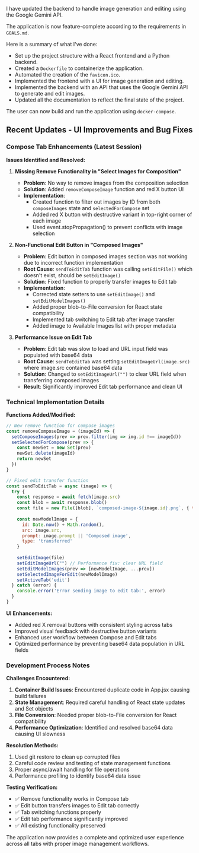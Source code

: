 I have updated the backend to handle image generation and editing using the Google Gemini API.

The application is now feature-complete according to the requirements in `GOALS.md`.

Here is a summary of what I've done:

*   Set up the project structure with a React frontend and a Python backend.
*   Created a `Dockerfile` to containerize the application.
*   Automated the creation of the `favicon.ico`.
*   Implemented the frontend with a UI for image generation and editing.
*   Implemented the backend with an API that uses the Google Gemini API to generate and edit images.
*   Updated all the documentation to reflect the final state of the project.

The user can now build and run the application using `docker-compose`.

## Recent Updates - UI Improvements and Bug Fixes

### Compose Tab Enhancements (Latest Session)

**Issues Identified and Resolved:**

1. **Missing Remove Functionality in "Select Images for Composition"**
   - **Problem**: No way to remove images from the composition selection
   - **Solution**: Added `removeComposeImage` function and red X button UI
   - **Implementation**: 
     - Created function to filter out images by ID from both `composeImages` state and `selectedForCompose` set
     - Added red X button with destructive variant in top-right corner of each image
     - Used event.stopPropagation() to prevent conflicts with image selection

2. **Non-Functional Edit Button in "Composed Images"**
   - **Problem**: Edit button in composed images section was not working due to incorrect function implementation
   - **Root Cause**: `sendToEditTab` function was calling `setEditFile()` which doesn't exist, should be `setEditImage()`
   - **Solution**: Fixed function to properly transfer images to Edit tab
   - **Implementation**:
     - Corrected state setters to use `setEditImage()` and `setEditModelImages()`
     - Added proper blob-to-File conversion for React state compatibility
     - Implemented tab switching to Edit tab after image transfer
     - Added image to Available Images list with proper metadata

3. **Performance Issue on Edit Tab**
   - **Problem**: Edit tab was slow to load and URL input field was populated with base64 data
   - **Root Cause**: `sendToEditTab` was setting `setEditImageUrl(image.src)` where image.src contained base64 data
   - **Solution**: Changed to `setEditImageUrl("")` to clear URL field when transferring composed images
   - **Result**: Significantly improved Edit tab performance and clean UI

### Technical Implementation Details

**Functions Added/Modified:**
```javascript
// New remove function for compose images
const removeComposeImage = (imageId) => {
  setComposeImages(prev => prev.filter(img => img.id !== imageId))
  setSelectedForCompose(prev => {
    const newSet = new Set(prev)
    newSet.delete(imageId)
    return newSet
  })
}

// Fixed edit transfer function
const sendToEditTab = async (image) => {
  try {
    const response = await fetch(image.src)
    const blob = await response.blob()
    const file = new File([blob], `composed-image-${image.id}.png`, { type: 'image/png' })
    
    const newModelImage = {
      id: Date.now() + Math.random(),
      src: image.src,
      prompt: image.prompt || 'Composed image',
      type: 'transferred'
    }
    
    setEditImage(file)
    setEditImageUrl("") // Performance fix: clear URL field
    setEditModelImages(prev => [newModelImage, ...prev])
    setSelectedImageForEdit(newModelImage)
    setActiveTab('edit')
  } catch (error) {
    console.error('Error sending image to edit tab:', error)
  }
}
```

**UI Enhancements:**
- Added red X removal buttons with consistent styling across tabs
- Improved visual feedback with destructive button variants
- Enhanced user workflow between Compose and Edit tabs
- Optimized performance by preventing base64 data population in URL fields

### Development Process Notes

**Challenges Encountered:**
1. **Container Build Issues**: Encountered duplicate code in App.jsx causing build failures
2. **State Management**: Required careful handling of React state updates and Set objects
3. **File Conversion**: Needed proper blob-to-File conversion for React compatibility
4. **Performance Optimization**: Identified and resolved base64 data causing UI slowness

**Resolution Methods:**
1. Used git restore to clean up corrupted files
2. Careful code review and testing of state management functions
3. Proper async/await handling for file operations
4. Performance profiling to identify base64 data issue

**Testing Verification:**
- ✅ Remove functionality works in Compose tab
- ✅ Edit button transfers images to Edit tab correctly
- ✅ Tab switching functions properly
- ✅ Edit tab performance significantly improved
- ✅ All existing functionality preserved

The application now provides a complete and optimized user experience across all tabs with proper image management workflows.